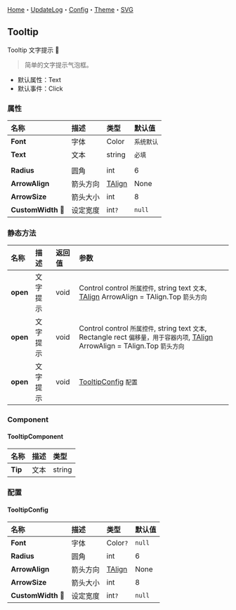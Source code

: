 ﻿[Home](../Home.md)・[UpdateLog](../UpdateLog.md)・[Config](../Config.md)・[Theme](../Theme.md)・[SVG](../SVG.md)

## Tooltip

Tooltip 文字提示 👚

> 简单的文字提示气泡框。

- 默认属性：Text
- 默认事件：Click

### 属性

名称 | 描述 | 类型 | 默认值 |
:--|:--|:--|:--|
**Font** | 字体 | Color | `系统默认` |
**Text** | 文本 | string | `必填` |
||||
**Radius** | 圆角 | int | 6 |
**ArrowAlign** | 箭头方向 | [TAlign](Enum.md#talign) | None |
**ArrowSize** | 箭头大小 | int | 8 |
**CustomWidth** 🔴 | 设定宽度 | int`?` | `null` |

### 静态方法

名称 | 描述 | 返回值 | 参数 |
:--|:--|:--|:--|
**open** | 文字提示 | void | Control control `所属控件`, string text `文本`, [TAlign](Enum.md#talign) ArrowAlign = TAlign.Top `箭头方向` |
**open** | 文字提示 | void | Control control `所属控件`, string text `文本`, Rectangle rect `偏移量，用于容器内项`, [TAlign](Enum.md#talign) ArrowAlign = TAlign.Top `箭头方向` |
**open** | 文字提示 | void | [TooltipConfig](#tooltipconfig) `配置` |


### Component

#### TooltipComponent

名称 | 描述 | 类型 |
:--|:--|:--|
**Tip** | 文本 | string |


### 配置

#### TooltipConfig

名称 | 描述 | 类型 | 默认值 |
:--|:--|:--|:--|
**Font** | 字体 | Color`?` | `null` |
**Radius** | 圆角 | int | 6 |
**ArrowAlign** | 箭头方向 | [TAlign](Enum.md#talign) | None |
**ArrowSize** | 箭头大小 | int | 8 |
**CustomWidth** 🔴 | 设定宽度 | int`?` | `null` |